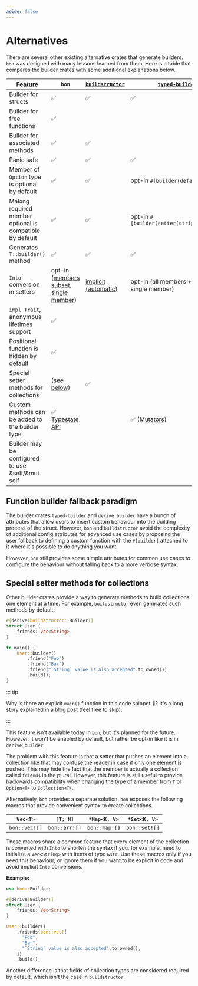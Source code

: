 ```yaml
---
aside: false
---
```


# Alternatives

There are several other existing alternative crates that generate builders. `bon` was designed with many lessons learned from them. Here is a table that compares the builder crates with some additional explanations below.

<!-- If you want to edit the table below make sure to reduce the font size in the editor or turn off word wrap to view the table easier -->

| Feature                                                  | `bon`                                                        | [`buildstructor`]               | [`typed-builder`]                                                   | [`derive_builder`]                                                  |
| -------------------------------------------------------- | ------------------------------------------------------------ | ------------------------------- | ------------------------------------------------------------------- | ------------------------------------------------------------------- |
| Builder for structs                                      | ✅                                                           | ✅                              | ✅                                                                  | ✅                                                                  |
| Builder for free functions                               | ✅                                                           |                                 |                                                                     |
| Builder for associated methods                           | ✅                                                           | ✅                              |                                                                     |
| Panic safe                                               | ✅                                                           | ✅                              | ✅                                                                  | `build()` returns a `Result`                                        |
| Member of `Option` type is optional by default           | ✅                                                           | ✅                              | <span class="nobr">opt-in `#[builder(default)]`</span>              | <span class="nobr">opt-in `#[builder(default)]`</span>              |
| Making required member optional is compatible by default | ✅                                                           | ✅                              | <span class="nobr">opt-in `#[builder(setter(strip_option))]`</span> | <span class="nobr">opt-in `#[builder(setter(strip_option))]`</span> |
| Generates `T::builder()` method                          | ✅                                                           | ✅                              | ✅                                                                  | only `Builder::default()`                                           |
| `Into` conversion in setters                             | opt-in ([members subset][bon-on], [single member][bon-into]) | [implicit (automatic)][bs-into] | opt-in (all members + out-out, single member)                       | [opt-in (all members, single member)][db-into]                      |
| `impl Trait`, anonymous lifetimes support                | ✅                                                           |                                 |                                                                     |
| Positional function is hidden by default                 | ✅                                                           |                                 |                                                                     |
| Special setter methods for collections                   | [(see below)][r1]                                            | ✅                              |                                                                     | ✅                                                                  |
| Custom methods can be added to the builder type          | ✅ [Typestate API]                                           |                                 | ✅ ([Mutators])                                                     | ✅                                                                  |
| Builder may be configured to use &self/&mut self         |                                                              |                                 |                                                                     | ✅                                                                  |

## Function builder fallback paradigm

The builder crates `typed-builder` and `derive_builder` have a bunch of attributes that allow users to insert custom behaviour into the building process of the struct. However, `bon` and `buildstructor` avoid the complexity of additional config attributes for advanced use cases by proposing the user fallback to defining a custom function with the `#[builder]` attached to it where it's possible to do anything you want.

However, `bon` still provides some simple attributes for common use cases to configure the behaviour without falling back to a more verbose syntax.

## Special setter methods for collections

Other builder crates provide a way to generate methods to build collections one element at a time. For example, `buildstructor` even generates such methods by default:

```rust
#[derive(buildstructor::Builder)]
struct User {
    friends: Vec<String>
}

fn main() {
    User::builder()
        .friend("Foo")
        .friend("Bar")
        .friend("`String` value is also accepted".to_owned())
        .build();
}
```

::: tip

Why is there an explicit `main()` function in this code snippet 🤔? It's a long story explained in a [blog post](/blog/the-weird-of-function-local-types-in-rust) (feel free to skip).

:::

This feature isn't available today in `bon`, but it's planned for the future. However, it won't be enabled by default, but rather be opt-in like it is in `derive_builder`.

The problem with this feature is that a setter that pushes an element into a collection like that may confuse the reader in case if only one element is pushed. This may hide the fact that the member is actually a collection called `friends` in the plural. However, this feature is still useful to provide backwards compatibility when changing the type of a member from `T` or `Option<T>` to `Collection<T>`.

Alternatively, `bon` provides a separate solution. `bon` exposes the following macros that provide convenient syntax to create collections.

| `Vec<T>`             | `[T; N]`             | `*Map<K, V>`         | `*Set<K, V>`         |
| -------------------- | -------------------- | -------------------- | -------------------- |
| [`bon::vec![]`][vec] | [`bon::arr![]`][arr] | [`bon::map!{}`][map] | [`bon::set![]`][set] |

These macros share a common feature that every element of the collection is converted with `Into` to shorten the syntax if you, for example, need to initialize a `Vec<String>` with items of type `&str`. Use these macros only if you need this behaviour, or ignore them if you want to be explicit in code and avoid implicit `Into` conversions.

**Example:**

```rust
use bon::Builder;

#[derive(Builder)]
struct User {
    friends: Vec<String>
}

User::builder()
    .friends(bon::vec![
      "Foo",
      "Bar",
      "`String` value is also accepted".to_owned(),
    ])
    .build();
```

Another difference is that fields of collection types are considered required by default, which isn't the case in `buildstructor`.

[`buildstructor`]: https://docs.rs/buildstructor/latest/buildstructor/
[`typed-builder`]: https://docs.rs/typed-builder/latest/typed_builder/
[`derive_builder`]: https://docs.rs/derive_builder/latest/derive_builder/
[vec]: https://docs.rs/bon/latest/bon/macro.vec.html
[arr]: https://docs.rs/bon/latest/bon/macro.arr.html
[map]: https://docs.rs/bon/latest/bon/macro.map.html
[set]: https://docs.rs/bon/latest/bon/macro.set.html
[Mutators]: https://docs.rs/typed-builder/latest/typed_builder/derive.TypedBuilder.html#mutators
[bon-on]: ../../reference/builder/top-level/on
[bon-into]: ../../reference/builder/member/into
[bs-into]: https://docs.rs/buildstructor/latest/buildstructor/#into-field
[db-into]: https://docs.rs/derive_builder/latest/derive_builder/#generic-setters
[r1]: #special-setter-methods-for-collections
[Typestate API]: ../typestate-api
